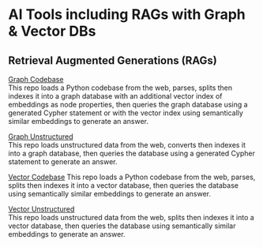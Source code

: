 # AI Tools including RAGs with Graph & Vector DBs

## Retrieval Augmented Generations (RAGs)

[Graph Codebase](/RAGs/graph_codebase/)  
This repo loads a Python codebase from the web, parses, splits then indexes it into a graph database with an additional vector index of embeddings as node properties, then queries the graph database using a generated Cypher statement or with the vector index using semantically similar embeddings to generate an answer.  

[Graph Unstructured](/RAGs/graph_unstructured/)  
This repo loads unstructured data from the web, converts then indexes it into a graph database, then queries the database using a generated Cypher statement to generate an answer.  

[Vector Codebase](/RAGs/vector_codebase/)
This repo loads a Python codebase from the web, parses, splits then indexes it into a vector database, then queries the database using semantically similar embeddings to generate an answer.  

[Vector Unstructured](/RAGs/vector_unstructured/)  
This repo loads unstructured data from the web, splits then indexes it into a vector database, then queries the database using semantically similar embeddings to generate an answer.  
